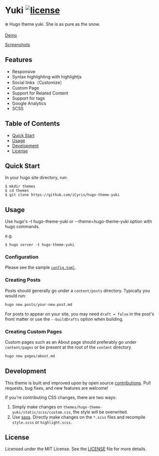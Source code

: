 # Yuki [![license](https://img.shields.io/github/license/mashape/apistatus.svg)](https://github.com/iCyris/hugo-theme-yuki/blob/master/LICENSE)

❄️ Hugo theme yuki. She is as pure as the snow.

[Demo](https://cyris.pen.moe)

[Screenshots]()

## Features

* Responsive
* Syntax highlighting with highlightjs
* Social links（Customize）
* Custom Page
* Support for Related Content
* Support for tags
* Google Analytics
* SCSS

## Table of Contents

* [Quick Start](#quick-start)
* [Usage](#usage)
* [Development](#development)
* [License](#license)

## Quick Start

In your hugo site directory, run:

```shell
$ mkdir themes
$ cd themes
$ git clone https://github.com/iCyris/hugo-theme-yuki
```

## Usage

Use hugo's -t hugo-theme-yuki or --theme=hugo-theme-yuki option with hugo commands. 

e.g.

```shell
$ hugo server -t hugo-theme-yuki
```

### Configuration

Please see the sample [`config.toml`](https://github.com/iCyris/hugo-theme-yuki/tree/master/exampleSite/config.toml).

### Creating Posts

Posts should generally go under a `content/posts` directory. Typically you would run:

````sh
hugo new posts/your-new-post.md
````

For posts to appear on your site, you may need `draft = false` in the post's front matter or use the `--buildDrafts` option when building.

### Creating Custom Pages

Custom pages such as an About page should preferably go under `content/pages` or be present at the root of the `content` directory.

````sh
hugo new pages/about.md
````

## Development

This theme is built and improved upon by open source [contributions](https://github.com/nishanths/cocoa-hugo-theme/graphs/contributors). Pull requests, bug fixes, and new features are welcome!

If you're contributing CSS changes, there are two ways: 

1. Simply make changes on `themes/hugo-theme-yuki/static/scss/custom.css`, the style will be overwrited.
2. Use [sass](https://sass-lang.com/). Directly make changes on the `*.scss` files and recompile `style.scss` or `highlight.scss`.

## License

Licensed under the MIT License. See the [LICENSE](https://github.com/iCyris/hugo-theme-yuki/blob/master/LICENSE) file for more details.





